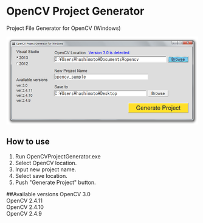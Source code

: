 # OpenCV Project Generator
Project File Generator for OpenCV (Windows)

![OpenCVProjectGenerator](screenshot.png)

## How to use
1. Run OpenCVProjectGenerator.exe
2. Select OpenCV location.
3. Input new project name.
4. Select save location.
5. Push "Generate Project" button.

##Available versions
OpenCV 3.0<br>
OpenCV 2.4.11<br>
OpenCV 2.4.10<br>
OpenCV 2.4.9<br>
